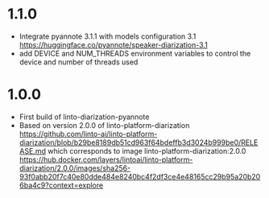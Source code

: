 # 1.1.0
- Integrate pyannote 3.1.1 with models configuration 3.1 https://huggingface.co/pyannote/speaker-diarization-3.1
- add DEVICE and NUM_THREADS environment variables to control the device and number of threads used

# 1.0.0
- First build of linto-diarization-pyannote
- Based on version 2.0.0 of linto-platform-diarization https://github.com/linto-ai/linto-platform-diarization/blob/b29be8189db51cd963f64bdeffb3d3024b999be0/RELEASE.md
  which corresponds to image linto-platform-diarization:2.0.0 https://hub.docker.com/layers/lintoai/linto-platform-diarization/2.0.0/images/sha256-93f0abb20f7c40e80dde484e8240bc4f2df3ce4e48165cc29b95a20b206ba4c9?context=explore
